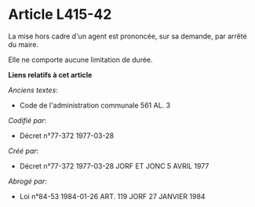 # Article L415-42

La mise hors cadre d'un agent est prononcée, sur sa demande, par arrêté du maire.

Elle ne comporte aucune limitation de durée.

**Liens relatifs à cet article**

_Anciens textes_:

  - Code de l'administration communale 561 AL. 3

_Codifié par_:

  - Décret n°77-372 1977-03-28

_Créé par_:

  - Décret n°77-372 1977-03-28 JORF ET JONC 5 AVRIL 1977

_Abrogé par_:

  - Loi n°84-53 1984-01-26 ART. 119 JORF 27 JANVIER 1984
